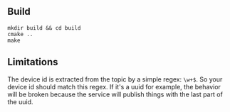 ## Build

```
mkdir build && cd build
cmake ..
make
```

## Limitations
The device id is extracted from the topic by a simple regex: `\w+$`.
So your device id should match this regex.
If it's a uuid for example, the behavior will be broken because the service will publish things with the last part of the uuid.

